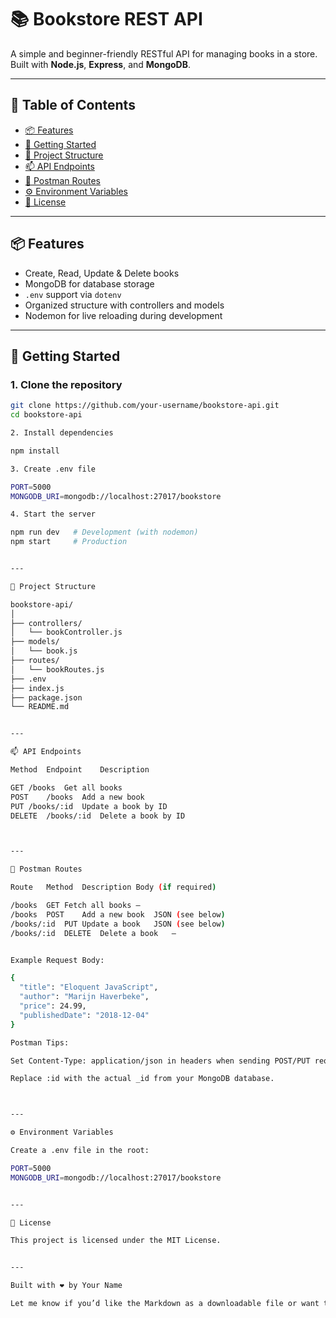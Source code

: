 
# 📚 Bookstore REST API

A simple and beginner-friendly RESTful API for managing books in a store. Built with **Node.js**, **Express**, and **MongoDB**.

---

## 📑 Table of Contents

- [📦 Features](#-features)  
- [🚀 Getting Started](#-getting-started)  
- [📁 Project Structure](#-project-structure)  
- [📫 API Endpoints](#-api-endpoints)  
- [🧪 Postman Routes](#-postman-routes)  
- [⚙️ Environment Variables](#️-environment-variables)  
- [📄 License](#-license)

---

## 📦 Features

- Create, Read, Update & Delete books
- MongoDB for database storage
- `.env` support via `dotenv`
- Organized structure with controllers and models
- Nodemon for live reloading during development

---

## 🚀 Getting Started

### 1. Clone the repository

```bash
git clone https://github.com/your-username/bookstore-api.git
cd bookstore-api

2. Install dependencies

npm install

3. Create .env file

PORT=5000
MONGODB_URI=mongodb://localhost:27017/bookstore

4. Start the server

npm run dev   # Development (with nodemon)
npm start     # Production


---

📁 Project Structure

bookstore-api/
│
├── controllers/
│   └── bookController.js
├── models/
│   └── book.js
├── routes/
│   └── bookRoutes.js
├── .env
├── index.js
├── package.json
└── README.md


---

📫 API Endpoints

Method	Endpoint	Description

GET	/books	Get all books
POST	/books	Add a new book
PUT	/books/:id	Update a book by ID
DELETE	/books/:id	Delete a book by ID



---

🧪 Postman Routes

Route	Method	Description	Body (if required)

/books	GET	Fetch all books	–
/books	POST	Add a new book	JSON (see below)
/books/:id	PUT	Update a book	JSON (see below)
/books/:id	DELETE	Delete a book	–


Example Request Body:

{
  "title": "Eloquent JavaScript",
  "author": "Marijn Haverbeke",
  "price": 24.99,
  "publishedDate": "2018-12-04"
}

Postman Tips:

Set Content-Type: application/json in headers when sending POST/PUT requests.

Replace :id with the actual _id from your MongoDB database.



---

⚙️ Environment Variables

Create a .env file in the root:

PORT=5000
MONGODB_URI=mongodb://localhost:27017/bookstore


---

📄 License

This project is licensed under the MIT License.


---

Built with ❤️ by Your Name

Let me know if you’d like the Markdown as a downloadable file or want to include example screenshots from Postman too.

